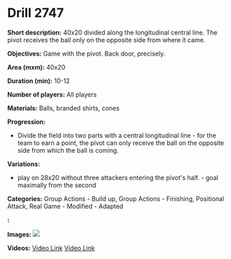 # Drill 2747

**Short description:**
40x20 divided along the longitudinal central line. The pivot receives the ball only on the opposite side from where it came.

**Objectives:**
Game with the pivot. Back door, precisely.

**Area (mxm):**
40x20

**Duration (min):**
10-12

**Number of players:**
All players

**Materials:**
Balls, branded shirts, cones

**Progression:**
- Divide the field into two parts with a central longitudinal line - for the team to earn a point, the pivot can only receive the ball on the opposite side from which the ball is coming.

**Variations:**
- play on 28x20 without three attackers entering the pivot's half. - goal maximally from the second

**Categories:**
Group Actions - Build up, Group Actions - Finishing, Positional Attack, Real Game - Modified - Adapted

**:**


**Images:**
![](https://www.coachingfutsal.com/\images\c07aa154-7ae8-4cb9-bb4c-c646f505aefd_001.png)

**Videos:**
[Video Link](https://www.youtube.com/embed/LfhZtro5yvw)
[Video Link](https://www.youtube.com/embed/DDxf6FLSyyA)

